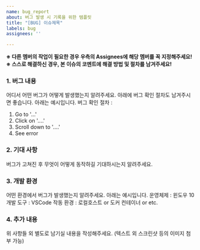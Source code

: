 ```yaml
---
name: bug_report
about: 버그 발생 시 기록을 위한 템플릿
title: "[BUG] 이슈제목"
labels: bug
assignees: ''

---
```


**※ 다른 멤버의 작업이 필요한 경우 우측의 Assignees에 해당 멤버를 꼭 지정해주세요!**
**※ 스스로 해결하신 경우, 본 이슈의 코멘트에 해결 방법 및 절차를 남겨주세요!**

### 1. 버그 내용
어디서 어떤 버그가 어떻게 발생했는지 알려주세요.
아래에 버그 확인 절차도 남겨주시면 좋습니다. 아래는 예시입니다.
버그 확인 절차 :
1. Go to '...'
2. Click on '....'
3. Scroll down to '....'
4. See error

### 2. 기대 사항
버그가 고쳐진 후 무엇이 어떻게 동작하길 기대하시는지 알려주세요.

### 3. 개발 환경
어떤 환경에서 버그가 발생했는지 알려주세요. 아래는 예시입니다.
운영체제 : 윈도우 10
개발 도구 : VSCode
작동 환경 : 로컬호스트 or 도커 컨테이너 or etc.

### 4. 추가 내용
위 사항들 외 별도로 남기실 내용을 작성해주세요.
(텍스트 외 스크린샷 등의 이미지 첨부 가능)
